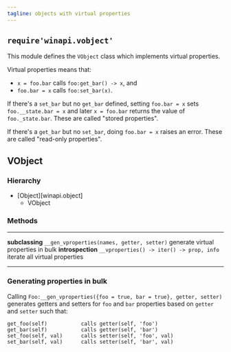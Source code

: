 ```yaml
---
tagline: objects with virtual properties
---
```


## `require'winapi.vobject'`

This module defines the `VObject` class which implements virtual properties.

Virtual properties means that:

  * `x = foo.bar` calls `foo:get_bar() -> x`, and
  * `foo.bar = x` calls `foo:set_bar(x)`.

If there's a `set_bar` but no `get_bar` defined, setting `foo.bar = x`
sets `foo.__state.bar = x` and later `x = foo.bar` returns the value
of `foo._state.bar`. These are called "stored properties".

If there's a `get_bar` but no `set_bar`, doing `foo.bar = x` raises an error.
These are called "read-only properties".

## VObject

### Hierarchy

* [Object][winapi.object]
	* VObject

### Methods

-------------------------------------------- --------------------------------------------
__subclassing__
`__gen_vproperties(names, getter, setter)`	generate virtual properties in bulk
__introspection__
`__vproperties() -> iter() -> prop, info`		iterate all virtual properties
-------------------------------------------- --------------------------------------------

### Generating properties in bulk

Calling `Foo:__gen_vproperties({foo = true, bar = true}, getter, setter)`
generates getters and setters for `foo` and `bar` properties
based on `getter` and `setter` such that:

	get_foo(self)           calls getter(self, 'foo')
	get_bar(self)           calls getter(self, 'bar')
	set_foo(self, val)      calls setter(self, 'foo', val)
	set_bar(self, val)      calls setter(self, 'bar', val)
